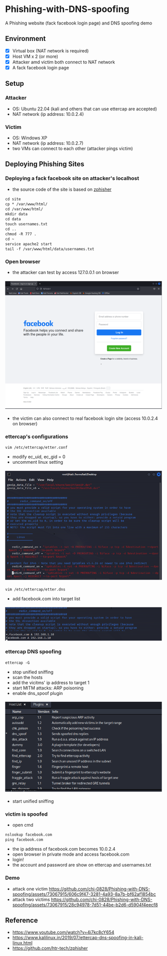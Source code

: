# Phishing-with-DNS-spoofing
A Phishing website (fack facebook login page) and DNS spoofing demo
## Environment
- [x] Virtual box (NAT network is required)
- [x] Host VM x 2 (or more)
- [x] Attacker amd victim both connect to NAT network
- [X] A fack facebook login page

## Setup
### Attacker 
- OS: Ubuntu 22.04 (kali and others that can use ettercap are accepted)
- NAT network (ip address: 10.0.2.4)

### Victim 
- OS: Windows XP
- NAT network (ip address: 10.0.2.7)
- two VMs can connect to each other (attacker pings victim)


## Deploying Phishing Sites
### Deploying a fack facebook site on attacker's localhost
- the source code of the site is based on [zphisher](https://github.com/htr-tech/zphisher)
```bash=
cd site
cp * /var/www/html/
cd /var/www/html/
mkdir data
cd data
touch usernames.txt  
cd ..
chmod -R 777 .     
cd ~
service apache2 start
tail -f /var/www/html/data/usernames.txt    
```
### Open browser 
- the attacker can test by access 127.0.0.1 on browser
#### ![image](img/fb.png)
- the victim can also connect to real facebook login site (access 10.0.2.4 on browser)

### ettercap's configurations
```bash=
vim /etc/ettercap/etter.conf 
```
- modify ec_uid, ec_gid = 0
- uncomment linux setting
#### ![image](img/conf.png)
```bash=
vim /etc/ettercap/etter.dns 
```
- add facebook.com into target list
#### ![image](img/dnsconf.png)

### ettercap DNS spoofing
```bash=
ettercap -G 
```
- stop unified sniffing 
- scan the hosts
- add the vicitms' ip address to target 1
- start MITM attacks: ARP poisoning
- enable dns_spoof plugin
#### ![image](img/DNS.png)
- start unified sniffing 

### victim is spoofed
- open cmd
```bash=
nslookup facebook.com
ping facebook.com
```
- the ip address of facebook.com becomes 10.0.2.4
- open browser in private mode and access facebook.com
- login!
- the account and password are show on ettercap and usernames.txt 

### Demo 
- attack one victim
https://github.com/chi-0828/Phishing-with-DNS-spoofing/assets/73067915/606c9f47-3281-4a93-8a7b-bf62af1854bc
- attack two victims
https://github.com/chi-0828/Phishing-with-DNS-spoofing/assets/73067915/28c94978-7d51-44be-b2d6-d5904f4eecf8


## Reference
- https://www.youtube.com/watch?v=4i7kc8cY654
- https://www.kalilinux.in/2019/07/ettercap-dns-spoofing-in-kali-linux.html
- https://github.com/htr-tech/zphisher
